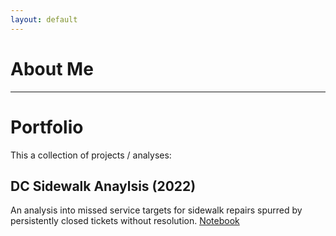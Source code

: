 ```yaml
---
layout: default
---
```


# About Me

* * *

# Portfolio

This a collection of projects / analyses:

## DC Sidewalk Anaylsis (2022)
An analysis into missed service targets for sidewalk repairs spurred by persistently closed tickets without resolution.
[Notebook](https://github.com/bharatbk/dc_sidewalk_analysis/blob/main/Increasing%20Resources%20for%20Sidewalk%20Repair%20Public.ipynb)

